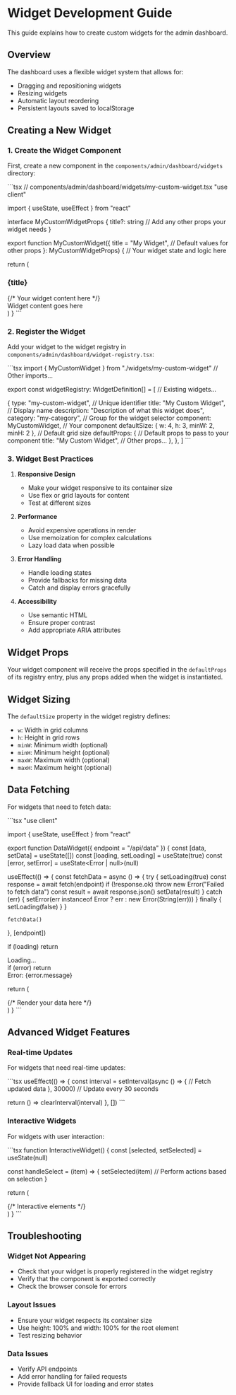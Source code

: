 # Widget Development Guide

This guide explains how to create custom widgets for the admin dashboard.

## Overview

The dashboard uses a flexible widget system that allows for:
- Dragging and repositioning widgets
- Resizing widgets
- Automatic layout reordering
- Persistent layouts saved to localStorage

## Creating a New Widget

### 1. Create the Widget Component

First, create a new component in the `components/admin/dashboard/widgets` directory:

\`\`\`tsx
// components/admin/dashboard/widgets/my-custom-widget.tsx
"use client"

import { useState, useEffect } from "react"

interface MyCustomWidgetProps {
  title?: string
  // Add any other props your widget needs
}

export function MyCustomWidget({
  title = "My Widget",
  // Default values for other props
}: MyCustomWidgetProps) {
  // Your widget state and logic here

  return (
    <div className="h-full w-full">
      <h3 className="text-sm font-medium mb-4">{title}</h3>
      {/* Your widget content here */}
      <div>Widget content goes here</div>
    </div>
  )
}
\`\`\`

### 2. Register the Widget

Add your widget to the widget registry in `components/admin/dashboard/widget-registry.tsx`:

\`\`\`tsx
import { MyCustomWidget } from "./widgets/my-custom-widget"
// Other imports...

export const widgetRegistry: WidgetDefinition[] = [
  // Existing widgets...
  
  {
    type: "my-custom-widget", // Unique identifier
    title: "My Custom Widget", // Display name
    description: "Description of what this widget does",
    category: "my-category", // Group for the widget selector
    component: MyCustomWidget, // Your component
    defaultSize: { w: 4, h: 3, minW: 2, minH: 2 }, // Default grid size
    defaultProps: {
      // Default props to pass to your component
      title: "My Custom Widget",
      // Other props...
    },
  },
]
\`\`\`

### 3. Widget Best Practices

1. **Responsive Design**
   - Make your widget responsive to its container size
   - Use flex or grid layouts for content
   - Test at different sizes

2. **Performance**
   - Avoid expensive operations in render
   - Use memoization for complex calculations
   - Lazy load data when possible

3. **Error Handling**
   - Handle loading states
   - Provide fallbacks for missing data
   - Catch and display errors gracefully

4. **Accessibility**
   - Use semantic HTML
   - Ensure proper contrast
   - Add appropriate ARIA attributes

## Widget Props

Your widget component will receive the props specified in the `defaultProps` of its registry entry, plus any props added when the widget is instantiated.

## Widget Sizing

The `defaultSize` property in the widget registry defines:

- `w`: Width in grid columns
- `h`: Height in grid rows
- `minW`: Minimum width (optional)
- `minH`: Minimum height (optional)
- `maxW`: Maximum width (optional)
- `maxH`: Maximum height (optional)

## Data Fetching

For widgets that need to fetch data:

\`\`\`tsx
"use client"

import { useState, useEffect } from "react"

export function DataWidget({ endpoint = "/api/data" }) {
  const [data, setData] = useState([])
  const [loading, setLoading] = useState(true)
  const [error, setError] = useState<Error | null>(null)

  useEffect(() => {
    const fetchData = async () => {
      try {
        setLoading(true)
        const response = await fetch(endpoint)
        if (!response.ok) throw new Error("Failed to fetch data")
        const result = await response.json()
        setData(result)
      } catch (err) {
        setError(err instanceof Error ? err : new Error(String(err)))
      } finally {
        setLoading(false)
      }
    }

    fetchData()
  }, [endpoint])

  if (loading) return <div>Loading...</div>
  if (error) return <div>Error: {error.message}</div>

  return (
    <div className="h-full w-full">
      {/* Render your data here */}
    </div>
  )
}
\`\`\`

## Advanced Widget Features

### Real-time Updates

For widgets that need real-time updates:

\`\`\`tsx
useEffect(() => {
  const interval = setInterval(async () => {
    // Fetch updated data
  }, 30000) // Update every 30 seconds

  return () => clearInterval(interval)
}, [])
\`\`\`

### Interactive Widgets

For widgets with user interaction:

\`\`\`tsx
function InteractiveWidget() {
  const [selected, setSelected] = useState(null)

  const handleSelect = (item) => {
    setSelected(item)
    // Perform actions based on selection
  }

  return (
    <div className="h-full w-full">
      {/* Interactive elements */}
    </div>
  )
}
\`\`\`

## Troubleshooting

### Widget Not Appearing

- Check that your widget is properly registered in the widget registry
- Verify that the component is exported correctly
- Check the browser console for errors

### Layout Issues

- Ensure your widget respects its container size
- Use height: 100% and width: 100% for the root element
- Test resizing behavior

### Data Issues

- Verify API endpoints
- Add error handling for failed requests
- Provide fallback UI for loading and error states
